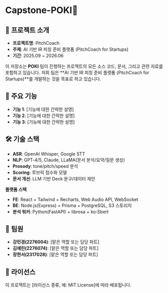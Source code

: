 # Capstone-POKI💚


## 🎯 프로젝트 소개
- **프로젝트명**: PitchCoach
- **주제**: AI 기반 IR 피칭 준비 플랫폼 (PitchCoach for Startups)
- **기간**: 2025.09 ~ 2026.06

이 저장소는 **POKI** 팀이 진행하는 프로젝트의 모든 소스 코드, 문서, 그리고 관련 자료를 포함하고 있습니다. 저희 팀은 **AI 기반 IR 피칭 준비 플랫폼 (PitchCoach for Startups)**를 개발하는 것을 목표로 하고 있습니다.


## 🚀 주요 기능

* **기능 1**: [기능에 대한 간략한 설명]
* **기능 2**: [기능에 대한 간략한 설명]
* **기능 3**: [기능에 대한 간략한 설명]


## 🛠 기술 스택

- **ASR**: OpenAI Whisper, Google STT
- **NLP**: GPT‑4/5, Claude, LLaMA(문서 분석/요약/질문 생성)
- **Prosody**: tone/pitch/speed 분석
- **Scoring**: 루브릭 점수화 모델
- **문서 개선**: LLM 기반 Deck 문구/데이터 제안

**플랫폼 스택**

- **FE**: React + Tailwind + Recharts, Web Audio API, WebSocket
- **BE**: Node.js(Express) + Prisma + PostgreSQL, S3 스토리지
- **분석 워커**: Python(FastAPI) + librosa + ko‑Sbert


## 👥 팀원

* **강민경(2276004)**: [맡은 역할 또는 담당 파트]
* **김예린(2276074)**: [맡은 역할 또는 담당 파트]
* **장현서(2317028)**: [맡은 역할 또는 담당 파트]


## 📜 라이선스

이 프로젝트는 [라이선스 종류, 예: MIT License]에 따라 배포됩니다.
